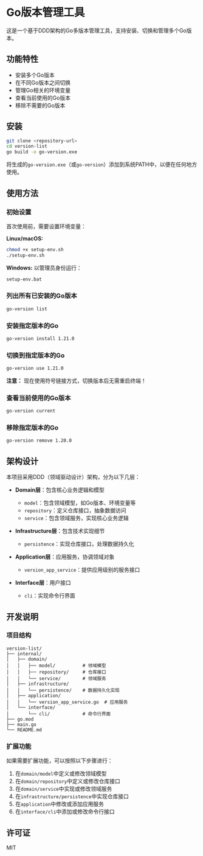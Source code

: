 # Go版本管理工具

这是一个基于DDD架构的Go多版本管理工具，支持安装、切换和管理多个Go版本。

## 功能特性

- 安装多个Go版本
- 在不同Go版本之间切换
- 管理Go相关的环境变量
- 查看当前使用的Go版本
- 移除不需要的Go版本

## 安装

```bash
git clone <repository-url>
cd version-list
go build -o go-version.exe
```

将生成的`go-version.exe`（或`go-version`）添加到系统PATH中，以便在任何地方使用。

## 使用方法

### 初始设置

首次使用前，需要设置环境变量：

**Linux/macOS:**
```bash
chmod +x setup-env.sh
./setup-env.sh
```

**Windows:**
以管理员身份运行：
```cmd
setup-env.bat
```

### 列出所有已安装的Go版本

```bash
go-version list
```

### 安装指定版本的Go

```bash
go-version install 1.21.0
```

### 切换到指定版本的Go

```bash
go-version use 1.21.0
```

**注意：** 现在使用符号链接方式，切换版本后无需重启终端！

### 查看当前使用的Go版本

```bash
go-version current
```

### 移除指定版本的Go

```bash
go-version remove 1.20.0
```

## 架构设计

本项目采用DDD（领域驱动设计）架构，分为以下几层：

- **Domain层**：包含核心业务逻辑和模型
  - `model`：包含领域模型，如Go版本、环境变量等
  - `repository`：定义仓库接口，抽象数据访问
  - `service`：包含领域服务，实现核心业务逻辑

- **Infrastructure层**：包含技术实现细节
  - `persistence`：实现仓库接口，处理数据持久化

- **Application层**：应用服务，协调领域对象
  - `version_app_service`：提供应用级别的服务接口

- **Interface层**：用户接口
  - `cli`：实现命令行界面

## 开发说明

### 项目结构

```
version-list/
├── internal/
│   ├── domain/
│   │   ├── model/          # 领域模型
│   │   ├── repository/     # 仓库接口
│   │   └── service/        # 领域服务
│   ├── infrastructure/
│   │   └── persistence/    # 数据持久化实现
│   ├── application/
│   │   └── version_app_service.go  # 应用服务
│   └── interface/
│       └── cli/            # 命令行界面
├── go.mod
├── main.go
└── README.md
```

### 扩展功能

如果需要扩展功能，可以按照以下步骤进行：

1. 在`domain/model`中定义或修改领域模型
2. 在`domain/repository`中定义或修改仓库接口
3. 在`domain/service`中实现或修改领域服务
4. 在`infrastructure/persistence`中实现仓库接口
5. 在`application`中修改或添加应用服务
6. 在`interface/cli`中添加或修改命令行接口

## 许可证

MIT
